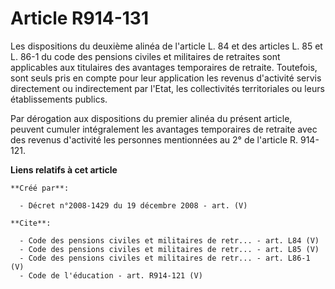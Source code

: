 # Article R914-131

Les dispositions du deuxième alinéa de l'article L. 84 et des articles L. 85 et L. 86-1 du code des pensions civiles et
militaires de retraites sont applicables aux titulaires des avantages temporaires de retraite. Toutefois, sont seuls pris en
compte pour leur application les revenus d'activité servis directement ou indirectement par l'Etat, les collectivités
territoriales ou leurs établissements publics. 

Par dérogation aux dispositions du premier alinéa du présent article, peuvent cumuler intégralement les avantages temporaires
de retraite avec des revenus d'activité les personnes mentionnées au 2° de l'article R. 914-121.

**Liens relatifs à cet article**

	**Créé par**:

	  - Décret n°2008-1429 du 19 décembre 2008 - art. (V)

	**Cite**:

	  - Code des pensions civiles et militaires de retr... - art. L84 (V)
	  - Code des pensions civiles et militaires de retr... - art. L85 (V)
	  - Code des pensions civiles et militaires de retr... - art. L86-1 (V)
	  - Code de l'éducation - art. R914-121 (V)
